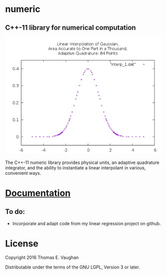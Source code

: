 
# numeric

## C++-11 library for numerical computation

![Interpolant of Gaussian for Tolerance=1.0E-03 on Value of Integral](src/examples/interp_1.png)

The C++-11 numeric library provides physical units, an adaptive quadrature
integrator, and the ability to instantiate a linear interpolant in various,
convenient ways.

# [Documentation](https://tevaughan.github.io/numeric/doxygen-html)

## To do:

 - Incorporate and adapt code from my linear regression project on github.

# License

Copyright 2016
Thomas E. Vaughan

Distributable under the terms of the GNU LGPL, Version 3 or later.

